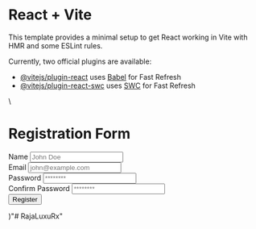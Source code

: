 # React + Vite

This template provides a minimal setup to get React working in Vite with HMR and some ESLint rules.

Currently, two official plugins are available:

- [@vitejs/plugin-react](https://github.com/vitejs/vite-plugin-react/blob/main/packages/plugin-react/README.md) uses [Babel](https://babeljs.io/) for Fast Refresh
- [@vitejs/plugin-react-swc](https://github.com/vitejs/vite-plugin-react-swc) uses [SWC](https://swc.rs/) for Fast Refresh
<div>\<script src="https://cdn.tailwindcss.com"></script>
    <body className="bg-gray-100">
      <div className="container mx-auto py-8">
        <h1 className="text-2xl font-bold mb-6 text-center">Registration Form</h1>
        <form className="w-full max-w-sm mx-auto bg-white p-8 rounded-md shadow-md">
          <div className="mb-4">
            <label className="block text-gray-700 text-sm font-bold mb-2" htmlFor="name">Name</label>
            <input className="w-full px-3 py-2 border border-gray-300 rounded-md focus:outline-none focus:border-indigo-500"
              type="text" id="name" name="name" placeholder="John Doe" />
          </div>
          <div className="mb-4">
            <label className="block text-gray-700 text-sm font-bold mb-2" htmlFor="email">Email</label>
            <input className="w-full px-3 py-2 border border-gray-300 rounded-md focus:outline-none focus:border-indigo-500"
              type="email" id="email" name="email" placeholder="john@example.com" />
          </div>
          <div className="mb-4">
            <label className="block text-gray-700 text-sm font-bold mb-2" htmlFor="password">Password</label>
            <input className="w-full px-3 py-2 border border-gray-300 rounded-md focus:outline-none focus:border-indigo-500"
              type="password" id="password" name="password" placeholder="********" />
          </div>
          <div className="mb-4">
            <label className="block text-gray-700 text-sm font-bold mb-2" htmlFor="confirm-password">Confirm Password</label>
            <input className="w-full px-3 py-2 border border-gray-300 rounded-md focus:outline-none focus:border-indigo-500"
              type="password" id="confirm-password" name="confirm-password" placeholder="********" />
          </div>
          <button
            className="w-full bg-indigo-500 text-white text-sm font-bold py-2 px-4 rounded-md hover:bg-indigo-600 transition duration-300"
            type="submit">Register</button>
        </form>
      </div>
    </body>
    </div>
  )"# RajaLuxuRx" 
